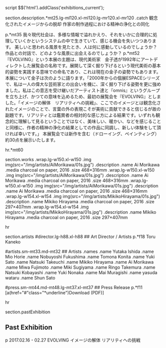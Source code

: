 script
  $$('html').addClass('exhibitions_current');

section.description.*mt25.lg-ml120.xl-ml120.lg-mr120.xl-mr120
  .catch 観念化されたイメージからの脱却  作家の制作過程における精神の浄化との同化

  p.*mt35 我々現代社会は、多様な情報で溢れかえり、それをいかに合理的に処理していくかというシステムの中で生きていて、感じる機会を失いつつあります。  美しいと思われる風景を見たとき、人は何に感動しているのでしょうか？  作品との対話で、どのような風景に出会えるのでしょうか？
  p.*mt52 『EVOLVING』という本展の主題は、現代美術家　金子透が1992年にアートディレクトした展覧会の名称です。展開して深く掘り下げるという現代美術の基本的姿勢を実践する意味での命名であり、これは現在の金子の姿勢でもあります。  本展について金子は次のように語ります。「2000年からの個展ESPACEシリーズで、私は一人の偉大な芸術家との出会いを機に、深く掘り下げる姿勢を更に強めました。私はこの意志を受け継いだアーティスト達と『omnis』というグループを立ち上げ、かつての意味を込めるため、最初の展覧会を『EVOLVING』としました。「イメージの解体　リアリティへの挑戦」、ここでのイメージとは観念化されたイメージのことで、言葉の外の表現こそが美術に貢献できると信じるが故の副題です。リアリティとは鑑賞者の相対的な感じ方による結果です。いずれも観念的に理解して見るということではなく、美味しい、暖かい、などを感じることと同様に、作者の精神の浄化の結果としての作品に同調し、新しい体験をして頂ければ幸いです。」  本展覧会では新作を含む（ドローイング、ペインティング）約30点を展示いたします。

hr.*mt60

section.works
  .wrap.lg-w150.xl-w150
    .img
      img(src="/img/artists/AiMorikawa/01s.jpg")
    .description
      .name Ai Morikawa
      .media charcoal on paper, 2016
      .size 468×316mm
  .wrap.lg-w150.xl-w150
    .img
      img(src="/img/artists/AiMorikawa/01s.jpg")
    .description
      .name Ai Morikawa
      .media charcoal on paper, 2016
      .size 468×316mm
  .wrap.lg-w150.xl-w150
    .img
      img(src="/img/artists/AiMorikawa/01s.jpg")
    .description
      .name Ai Morikawa
      .media charcoal on paper, 2016
      .size 468×316mm
  .wrap.lg-w154.xl-w154
    .img
      img(src="/img/artists/MikikoHirayama/01s.jpg")
    .description
      .name Mikiko Hirayama
      .media charcoal on paper, 2016
      .size 297×407mm
  .wrap.lg-w154.xl-w154
    .img
      img(src="/img/artists/MikikoHirayama/01s.jpg")
    .description
      .name Mikiko Hirayama
      .media charcoal on paper, 2016
      .size 297×407mm

hr

section.artists
  #director.lg-h88.xl-h88
    ## Art Director / Artists
    p.*f18 Toru Kaneko

  #artists.sm-mt33.md-mt32
    ## Artists
    .names
      .name Yutaka Ishida
      .name Mio Horie
      .name Nobuyoshi Fukushima
      .name Tomona Konita
      .name Yuki Sato
      .name Natsuki Takeuchi
      .name Mikiko Hirayama
      .name Ai Morikawa
      .name Miwa Fujimoto
      .name Miki Sugiyama
      .name Ringo Takemura
      .name Natsuki Kobayashi
      .name Yuki Nonaka
      .name Mai Muragishi
      .name yasuda wataru
      .name Shun Sato

  #press.sm-mt44.md-mt48.lg-mt37.xl-mt37
    ## Press Release
    p.*f11 [a(href="#"class="*underline")Download (PDF)]

hr

section.pastExhibition
  ## Past Exhibition
  p 2017.02.16 - 02.27 EVOLVING イメージの解体 リアリティへの挑戦
